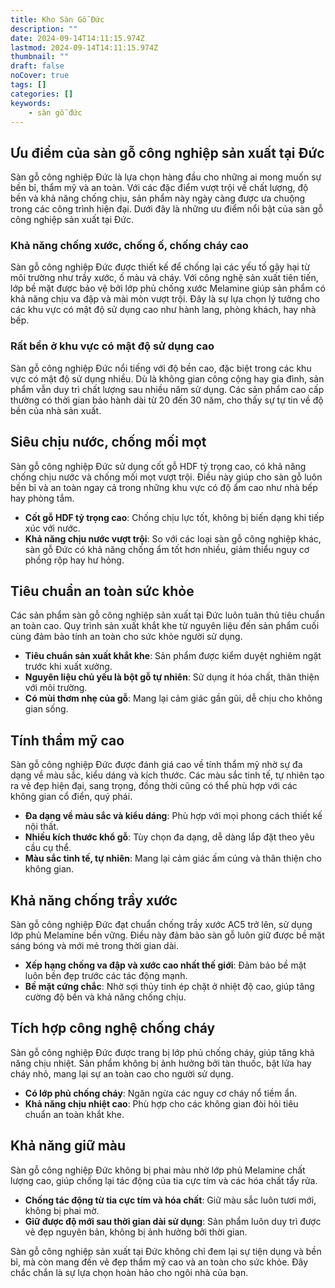 ```yaml
---
title: Kho Sàn Gỗ Đức
description: ""
date: 2024-09-14T14:11:15.974Z
lastmod: 2024-09-14T14:11:15.974Z
thumbnail: ""
draft: false
noCover: true
tags: []
categories: []
keywords:
    - sàn gỗ đức
---
```

## Ưu điểm của sàn gỗ công nghiệp sản xuất tại Đức

Sàn gỗ công nghiệp Đức là lựa chọn hàng đầu cho những ai mong muốn sự bền bỉ, thẩm mỹ và an toàn. Với các đặc điểm vượt trội về chất lượng, độ bền và khả năng chống chịu, sản phẩm này ngày càng được ưa chuộng trong các công trình hiện đại. Dưới đây là những ưu điểm nổi bật của sàn gỗ công nghiệp sản xuất tại Đức.

### Khả năng chống xước, chống ố, chống cháy cao

Sàn gỗ công nghiệp Đức được thiết kế để chống lại các yếu tố gây hại từ môi trường như trầy xước, ố màu và cháy. Với công nghệ sản xuất tiên tiến, lớp bề mặt được bảo vệ bởi lớp phủ chống xước Melamine giúp sản phẩm có khả năng chịu va đập và mài mòn vượt trội. Đây là sự lựa chọn lý tưởng cho các khu vực có mật độ sử dụng cao như hành lang, phòng khách, hay nhà bếp.

### Rất bền ở khu vực có mật độ sử dụng cao

Sàn gỗ công nghiệp Đức nổi tiếng với độ bền cao, đặc biệt trong các khu vực có mật độ sử dụng nhiều. Dù là không gian công cộng hay gia đình, sản phẩm vẫn duy trì chất lượng sau nhiều năm sử dụng. Các sản phẩm cao cấp thường có thời gian bảo hành dài từ 20 đến 30 năm, cho thấy sự tự tin về độ bền của nhà sản xuất.

## Siêu chịu nước, chống mối mọt

Sàn gỗ công nghiệp Đức sử dụng cốt gỗ HDF tỷ trọng cao, có khả năng chống chịu nước và chống mối mọt vượt trội. Điều này giúp cho sàn gỗ luôn bền bỉ và an toàn ngay cả trong những khu vực có độ ẩm cao như nhà bếp hay phòng tắm.

- **Cốt gỗ HDF tỷ trọng cao**: Chống chịu lực tốt, không bị biến dạng khi tiếp xúc với nước.
- **Khả năng chịu nước vượt trội**: So với các loại sàn gỗ công nghiệp khác, sàn gỗ Đức có khả năng chống ẩm tốt hơn nhiều, giảm thiểu nguy cơ phồng rộp hay hư hỏng.

## Tiêu chuẩn an toàn sức khỏe

Các sản phẩm sàn gỗ công nghiệp sản xuất tại Đức luôn tuân thủ tiêu chuẩn an toàn cao. Quy trình sản xuất khắt khe từ nguyên liệu đến sản phẩm cuối cùng đảm bảo tính an toàn cho sức khỏe người sử dụng.

- **Tiêu chuẩn sản xuất khắt khe**: Sản phẩm được kiểm duyệt nghiêm ngặt trước khi xuất xưởng.
- **Nguyên liệu chủ yếu là bột gỗ tự nhiên**: Sử dụng ít hóa chất, thân thiện với môi trường.
- **Có mùi thơm nhẹ của gỗ**: Mang lại cảm giác gần gũi, dễ chịu cho không gian sống.

## Tính thẩm mỹ cao

Sàn gỗ công nghiệp Đức được đánh giá cao về tính thẩm mỹ nhờ sự đa dạng về màu sắc, kiểu dáng và kích thước. Các màu sắc tinh tế, tự nhiên tạo ra vẻ đẹp hiện đại, sang trọng, đồng thời cũng có thể phù hợp với các không gian cổ điển, quý phái.

- **Đa dạng về màu sắc và kiểu dáng**: Phù hợp với mọi phong cách thiết kế nội thất.
- **Nhiều kích thước khổ gỗ**: Tùy chọn đa dạng, dễ dàng lắp đặt theo yêu cầu cụ thể.
- **Màu sắc tinh tế, tự nhiên**: Mang lại cảm giác ấm cúng và thân thiện cho không gian.

## Khả năng chống trầy xước

Sàn gỗ công nghiệp Đức đạt chuẩn chống trầy xước AC5 trở lên, sử dụng lớp phủ Melamine bền vững. Điều này đảm bảo sàn gỗ luôn giữ được bề mặt sáng bóng và mới mẻ trong thời gian dài.

- **Xếp hạng chống va đập và xước cao nhất thế giới**: Đảm bảo bề mặt luôn bền đẹp trước các tác động mạnh.
- **Bề mặt cứng chắc**: Nhờ sợi thủy tinh ép chặt ở nhiệt độ cao, giúp tăng cường độ bền và khả năng chống chịu.

## Tích hợp công nghệ chống cháy

Sàn gỗ công nghiệp Đức được trang bị lớp phủ chống cháy, giúp tăng khả năng chịu nhiệt. Sản phẩm không bị ảnh hưởng bởi tàn thuốc, bật lửa hay cháy nhỏ, mang lại sự an toàn cao cho người sử dụng.

- **Có lớp phủ chống cháy**: Ngăn ngừa các nguy cơ cháy nổ tiềm ẩn.
- **Khả năng chịu nhiệt cao**: Phù hợp cho các không gian đòi hỏi tiêu chuẩn an toàn khắt khe.

## Khả năng giữ màu

Sàn gỗ công nghiệp Đức không bị phai màu nhờ lớp phủ Melamine chất lượng cao, giúp chống lại tác động của tia cực tím và các hóa chất tẩy rửa.

- **Chống tác động từ tia cực tím và hóa chất**: Giữ màu sắc luôn tươi mới, không bị phai mờ.
- **Giữ được độ mới sau thời gian dài sử dụng**: Sản phẩm luôn duy trì được vẻ đẹp nguyên bản, không bị ảnh hưởng bởi thời gian.

Sàn gỗ công nghiệp sản xuất tại Đức không chỉ đem lại sự tiện dụng và bền bỉ, mà còn mang đến vẻ đẹp thẩm mỹ cao và an toàn cho sức khỏe. Đây chắc chắn là sự lựa chọn hoàn hảo cho ngôi nhà của bạn.
